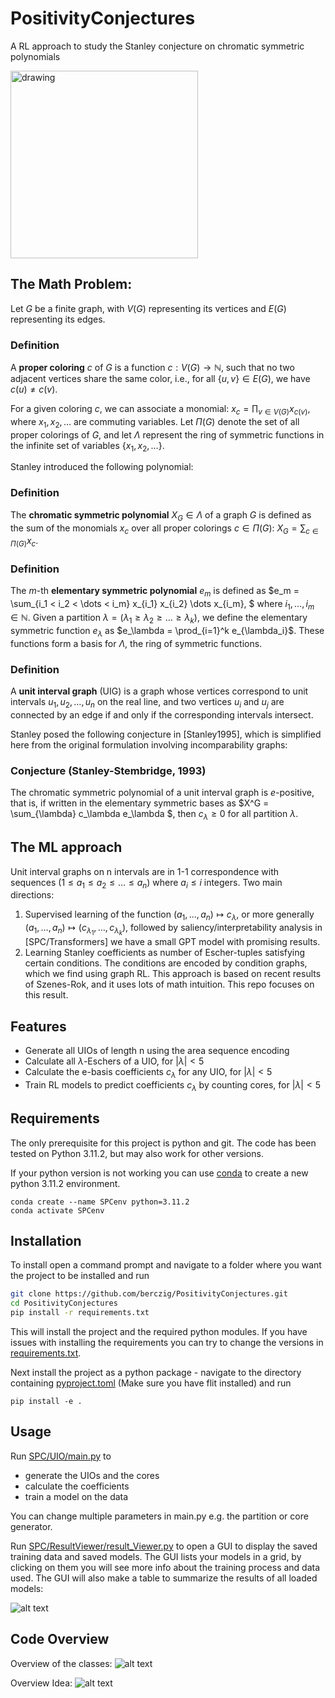 # PositivityConjectures
A RL approach to study the Stanley conjecture on chromatic symmetric polynomials

<img src="https://github.com/berczig/PositivityConjectures/blob/main/escher_stairs.jpg?raw=true" alt="drawing" width="300"/>

## The Math Problem:

Let $G$ be a finite graph, with $V(G)$ representing its vertices and $E(G)$ representing its edges.

### Definition
A **proper coloring** $c$ of $G$ is a function $c : V(G) \rightarrow \mathbb{N}$, such that no two adjacent vertices share the same color, i.e., for all $\{u, v\} \in E(G)$, we have $c(u) \neq c(v)$.

For a given coloring $c$, we can associate a monomial:
$x_c = \prod_{v \in V(G)} x_{c(v)}$,
where $x_1, x_2, \dots$ are commuting variables. Let $\Pi(G)$ denote the set of all proper colorings of $G$, and let $\Lambda$ represent the ring of symmetric functions in the infinite set of variables $\{x_1, x_2, \dots\}$.

Stanley introduced the following polynomial:

### Definition
The **chromatic symmetric polynomial** $X_G \in \Lambda$ of a graph $G$ is defined as the sum of the monomials $x_c$ over all proper colorings $c \in \Pi(G)$:
$X_G = \sum_{c \in \Pi(G)} x_c.$

### Definition
The $m$-th **elementary symmetric polynomial** $e_m$ is defined as
$e_m = \sum_{i_1 < i_2 < \dots < i_m} x_{i_1} x_{i_2} \dots x_{i_m},
$
where $i_1, \dots, i_m \in \mathbb{N}$. Given a partition $\lambda = (\lambda_1 \geq \lambda_2 \geq \dots \geq \lambda_k)$, we define the elementary symmetric function $e_\lambda$ as $e_\lambda = \prod_{i=1}^k e_{\lambda_i}$. These functions form a basis for $\Lambda$, the ring of symmetric functions.

### Definition
A **unit interval graph** (UIG) is a graph whose vertices correspond to unit intervals $u_1, u_2, \dots, u_n$ on the real line, and two vertices $u_i$ and $u_j$ are connected by an edge if and only if the corresponding intervals intersect.

Stanley posed the following conjecture in [Stanley1995], which is simplified here from the original formulation involving incomparability graphs:

### Conjecture (Stanley-Stembridge, 1993)
The chromatic symmetric polynomial of a unit interval graph is $e$-positive, that is, if written in the elementary symmetric bases as $X^G = \sum_{\lambda} c_\lambda e_\lambda
$, then $c_\lambda \ge 0$ for all partition $\lambda$.

## The ML approach 

Unit interval graphs on n intervals are in 1-1 correspondence with sequences $(1\le a_1 \le a_2 \le \ldots \le a_n)$ 
where $a_i \le i$ integers. 
Two main directions:
1) Supervised learning of the function $(a_1,\ldots, a_n) \mapsto c_\lambda$, or more generally $(a_1,\ldots, a_n) \mapsto (c_{\lambda_1},\ldots, c_{\lambda_k})$, followed by saliency/interpretability analysis in [SPC/Transformers] we have a small GPT model with promising results.
2) Learning Stanley coefficients as number of Escher-tuples satisfying certain conditions. The conditions are encoded by condition graphs, which we find using graph RL. This approach is based on recent results of Szenes-Rok, and it uses lots of math intuition.
This repo focuses on this result.  

## Features
- Generate all UIOs of length n using the area sequence encoding
- Calculate all $\lambda$-Eschers of a UIO, for $|\lambda| < 5$
- Calculate the e-basis coefficients $c_{\lambda}$ for any UIO, for $|\lambda| < 5$
- Train RL models to predict coefficients $c_{\lambda}$ by counting cores, for $|\lambda| < 5$

## Requirements
The only prerequisite for this project is python and git. The code has been tested on Python 3.11.2, but may also work for other versions.

If your python version is not working you can use [conda](https://conda.io/projects/conda/en/latest/user-guide/install/index.html) to create a new python 3.11.2 environment.

```
conda create --name SPCenv python=3.11.2
conda activate SPCenv
```
## Installation
To install open a command prompt and navigate to a folder where you want the project to be installed and run

```bash
git clone https://github.com/berczig/PositivityConjectures.git
cd PositivityConjectures
pip install -r requirements.txt
```
This will install the project and the required python modules. If you have issues with installing the requirements you can try to change the versions in [requirements.txt](requirements.txt).

Next install the project as a python package - navigate to the directory containing [pyproject.toml](pyproject.toml) (Make sure you have flit installed) and run
```
pip install -e .
```

## Usage
Run [SPC/UIO/main.py](main.py) to 
- generate the UIOs and the cores
- calculate the coefficients
- train a model on the data

You can change multiple parameters in main.py e.g. the partition or core generator.

Run [SPC/ResultViewer/result_Viewer.py](result_Viewer.py) to open a GUI to display the saved training data and saved models. The GUI lists your models in a grid, by clicking on them you will see more info about the training process and data used. The GUI will also make a table to summarize the results of all loaded models:

![alt text](https://github.com/berczig/PositivityConjectures/blob/main/result_viewer_preview.PNG?raw=true)

## Code Overview
Overview of the classes:
![alt text](https://github.com/berczig/PositivityConjectures/blob/main/classes.png?raw=true)

Overview Idea:
![alt text](https://github.com/berczig/PositivityConjectures/blob/main/overview.png?raw=true)
